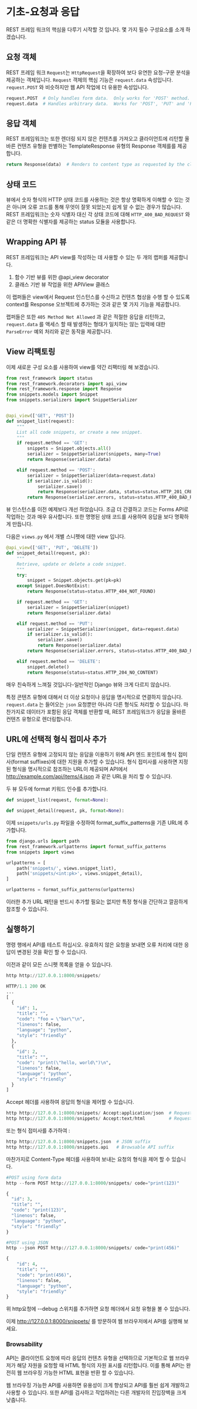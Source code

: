 # 기초-요청과 응답
REST 프레임 워크의 핵심을 다루기 시작할 것 입니다. 몇 가지 필수 구성요소를 소개 하겠습니다.

## 요청 객체
REST 프레임 워크 ``Request``는 ``HttpRequest``을 확장하여 보다 유연한 요청-구문 분석을 제공하는 객체입니다. ``Request`` 객체의 핵심 기능은 ``request.data`` 속성입니다. ``request.POST`` 와 비슷하지만 웹 API 작업에 더 유용한 속성입니다.
```python
request.POST  # Only handles form data.  Only works for 'POST' method.
request.data  # Handles arbitrary data.  Works for 'POST', 'PUT' and 'PATCH' methods.
```

## 응답 객체
REST 프레임워크는 또한 렌더링 되지 않은 컨텐츠를 가져오고 클라이언트에 리턴할 올바른 컨텐츠 유형을 판별하는 TemplateResponse 유형의 Response 객체를를 제공합니다.
```python
return Response(data)  # Renders to content type as requested by the client.
```


## 상태 코드
뷰에서 숫자 형식의 HTTP 상태 코드를 사용하는 것은 항상 명확하게 이해할 수 있는 것은 아니며 오류 코드를 통해 무엇이 잘못 되었는지 쉽게 알 수 없는 경우가 많습니다. REST 프레임워크는 숫자 식별자 대신 각 상태 코드에 대해 ``HTTP_400_BAD_REQUEST`` 와 같은 더 명확한 식별자를 제공하는 status 모듈을 사용합니다.


## Wrapping API 뷰
REST 프레임워크는 API view를 작성하는 데 사용할 수 있는 두 개의 랩퍼를 제공합니다.

1. 함수 기반 뷰를 위한 @api_view decorator
2. 클래스 기반 뷰 작업을 위한 APIView 클래스

이 랩퍼들은 view에서 Request 인스턴스를 수신하고 컨텐츠 협상을 수행 할 수 있도록 context를 Response 오브젝트에 추가하는 것과 같은 몇 가지 기능을 제공합니다.

랩퍼들은 또한 ``405 Method Not Allowed`` 과 같은 적절한 응답을 리턴하고, ``request.data`` 를 액세스 할 때 발생하는 형태가 일치하는 않는 입력에 대한 ``ParseError`` 예외 처리와 같은 동작을 제공합니다.


## View 리팩토링 
이제 새로운 구성 요소를 사용하여 view를 약간 리팩터링 해 보겠습니다.
```python
from rest_framework import status
from rest_framework.decorators import api_view
from rest_framework.response import Response
from snippets.models import Snippet
from snippets.serializers import SnippetSerializer


@api_view(['GET', 'POST'])
def snippet_list(request):
    """
    List all code snippets, or create a new snippet.
    """
    if request.method == 'GET':
        snippets = Snippet.objects.all()
        serializer = SnippetSerializer(snippets, many=True)
        return Response(serializer.data)

    elif request.method == 'POST':
        serializer = SnippetSerializer(data=request.data)
        if serializer.is_valid():
            serializer.save()
            return Response(serializer.data, status=status.HTTP_201_CREATED)
        return Response(serializer.errors, status=status.HTTP_400_BAD_REQUEST)
```
뷰 인스턴스를 이전 예제보다 개선 하었습니다. 조금 더 간결하고 코드는 Forms API로 작업하는 것과 매우 유사합니다. 또한 명명된 상태 코드를 사용하여 응답을 보다 명확하게 만듭니다.

다음은 ``views.py`` 에서 개별 스니펫에 대한 view 입니다.
```python
@api_view(['GET', 'PUT', 'DELETE'])
def snippet_detail(request, pk):
    """
    Retrieve, update or delete a code snippet.
    """
    try:
        snippet = Snippet.objects.get(pk=pk)
    except Snippet.DoesNotExist:
        return Response(status=status.HTTP_404_NOT_FOUND)

    if request.method == 'GET':
        serializer = SnippetSerializer(snippet)
        return Response(serializer.data)

    elif request.method == 'PUT':
        serializer = SnippetSerializer(snippet, data=request.data)
        if serializer.is_valid():
            serializer.save()
            return Response(serializer.data)
        return Response(serializer.errors, status=status.HTTP_400_BAD_REQUEST)

    elif request.method == 'DELETE':
        snippet.delete()
        return Response(status=status.HTTP_204_NO_CONTENT)
```
매우 친숙하게 느껴질 것입니다-일반적인 Django 뷰와 크게 다르지 않습니다.

특정 콘텐츠 유형에 대해서 더 이상 요청이나 응답을 명시적으로 연결하지 않습니다. ``request.data`` 는 들어오는 ``json`` 요청뿐만 아니라 다른 형식도 처리할 수 ​​있습니다. 마찬가지로 데이터가 포함된 응답 객체를 반환할 때, REST 프레임워크가 응답을 올바른 컨텐츠 유형으로 렌더링합니다.


## URL에 선택적 형식 접미사 추가
단일 컨텐츠 유형에 고정되지 않는 응답을 이용하기 위해 API 엔드 포인트에 형식 접미사(format suffixes)에 대한 지원을 추가할 수 있습니다. 형식 접미사를 사용하면 지정된 형식을 명시적으로 참조하는 URL이 제공되며 API에서 http://example.com/api/items/4.json 과 같은 URL을 처리 할 수 ​​있습니다.

두 뷰 모두에 format 키워드 인수를 추가합니다.
```python
def snippet_list(request, format=None):
```

```python
def snippet_detail(request, pk, format=None):
```

이제 ``snippets/urls.py`` 파일을 수정하여 format_suffix_patterns을 기존 URL에 추가합니다.
```python
from django.urls import path
from rest_framework.urlpatterns import format_suffix_patterns
from snippets import views

urlpatterns = [
    path('snippets/', views.snippet_list),
    path('snippets/<int:pk>', views.snippet_detail),
]

urlpatterns = format_suffix_patterns(urlpatterns)
```
이러한 추가 URL 패턴을 반드시 추가할 필요는 없지만 특정 형식을 간단하고 깔끔하게 참조할 수 있습니다.

## 실행하기 
명령 행에서 API를 테스트 하십시오. 유효하지 않은 요청을 보내면 오류 처리에 대한 응답이 변경된 것을 확인 할 수 있습니다.

이전과 같이 모든 스니펫 목록을 얻을 수 있습니다.
```python
http http://127.0.0.1:8000/snippets/

HTTP/1.1 200 OK
...
[
  {
    "id": 1,
    "title": "",
    "code": "foo = \"bar\"\n",
    "linenos": false,
    "language": "python",
    "style": "friendly"
  },
  {
    "id": 2,
    "title": "",
    "code": "print(\"hello, world\")\n",
    "linenos": false,
    "language": "python",
    "style": "friendly"
  }
]
```
Accept 헤더를 사용하여 응답의 형식을 제어할 수 있습니다.
```python
http http://127.0.0.1:8000/snippets/ Accept:application/json  # Request JSON
http http://127.0.0.1:8000/snippets/ Accept:text/html         # Request HTML
```

또는 형식 접미사를 추가하여 :
```python
http http://127.0.0.1:8000/snippets.json  # JSON suffix
http http://127.0.0.1:8000/snippets.api   # Browsable API suffix
```

마찬가지로 Content-Type 헤더를 사용하여 보내는 요청의 형식을 제어 할 수 있습니다.
```python
#POST using form data
http --form POST http://127.0.0.1:8000/snippets/ code="print(123)"

{
  "id": 3,
  "title": "",
  "code": "print(123)",
  "linenos": false,
  "language": "python",
  "style": "friendly"
}

#POST using JSON
http --json POST http://127.0.0.1:8000/snippets/ code="print(456)"

{
    "id": 4,
    "title": "",
    "code": "print(456)",
    "linenos": false,
    "language": "python",
    "style": "friendly"
}
```
위 http요청에 --debug 스위치를 추가하면 요청 헤더에서 요청 유형을 볼 수 있습니다.

이제 http://127.0.0.1:8000/snippets/ 를 방문하여 웹 브라우저에서 API를 실행해 보세요.


### Browsability
API는 클라이언트 요청에 따라 응답의 컨텐츠 유형을 선택하므로 기본적으로 웹 브라우저가 해당 자원을 요청할 때 HTML 형식의 자원 표시를 리턴합니다. 이를 통해 API는 완전히 웹 브라우징 가능한 HTML 표현을 반환 할 수 있습니다.

웹 브라우징 가능한 API를 사용하면 유용성이 크게 향상되고 API를 훨씬 쉽게 개발하고 사용할 수 있습니다. 또한 API를 검사하고 작업하려는 다른 개발자의 진입장벽을 크게 낮춥니다.
